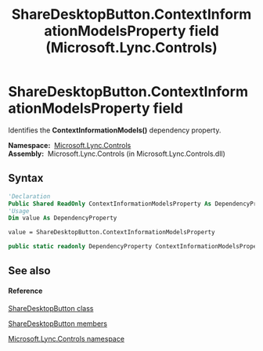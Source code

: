 ﻿---
title: ShareDesktopButton.ContextInformationModelsProperty field (Microsoft.Lync.Controls)
TOCTitle: ContextInformationModelsProperty field
ms:assetid: F:Microsoft.Lync.Controls.ShareDesktopButton.ContextInformationModelsProperty_DI_3_UC_OCS14MrefLyncWPF
ms:mtpsurl: https://msdn.microsoft.com/en-us/library/microsoft.lync.controls.sharedesktopbutton.contextinformationmodelsproperty_di_3_uc_ocs14mreflyncwpf(v=office.15)
ms:contentKeyID: 48601562
ms.date: 07/28/2014
mtps_version: v=office.15
f1_keywords:
- Microsoft.Lync.Controls.ShareDesktopButton.ContextInformationModelsProperty
dev_langs:
- CSharp
- JScript
- VB
- other
---

# ShareDesktopButton.ContextInformationModelsProperty field

Identifies the **ContextInformationModels()** dependency property.

**Namespace:**  [Microsoft.Lync.Controls](microsoft-lync-controls-namespace_1.md)  
**Assembly:**  Microsoft.Lync.Controls (in Microsoft.Lync.Controls.dll)

## Syntax

``` vb
'Declaration
Public Shared ReadOnly ContextInformationModelsProperty As DependencyProperty
'Usage
Dim value As DependencyProperty

value = ShareDesktopButton.ContextInformationModelsProperty
```

``` csharp
public static readonly DependencyProperty ContextInformationModelsProperty
```

## See also

#### Reference

[ShareDesktopButton class](sharedesktopbutton-class-microsoft-lync-controls_1.md)

[ShareDesktopButton members](sharedesktopbutton-members-microsoft-lync-controls_1.md)

[Microsoft.Lync.Controls namespace](microsoft-lync-controls-namespace_1.md)

